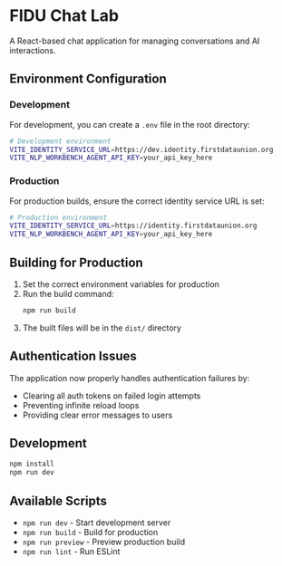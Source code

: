 # FIDU Chat Lab

A React-based chat application for managing conversations and AI interactions.

## Environment Configuration

### Development
For development, you can create a `.env` file in the root directory:

```bash
# Development environment
VITE_IDENTITY_SERVICE_URL=https://dev.identity.firstdataunion.org
VITE_NLP_WORKBENCH_AGENT_API_KEY=your_api_key_here
```

### Production
For production builds, ensure the correct identity service URL is set:

```bash
# Production environment
VITE_IDENTITY_SERVICE_URL=https://identity.firstdataunion.org
VITE_NLP_WORKBENCH_AGENT_API_KEY=your_api_key_here
```

## Building for Production

1. Set the correct environment variables for production
2. Run the build command:
   ```bash
   npm run build
   ```
3. The built files will be in the `dist/` directory

## Authentication Issues

The application now properly handles authentication failures by:
- Clearing all auth tokens on failed login attempts
- Preventing infinite reload loops
- Providing clear error messages to users

## Development

```bash
npm install
npm run dev
```

## Available Scripts

- `npm run dev` - Start development server
- `npm run build` - Build for production
- `npm run preview` - Preview production build
- `npm run lint` - Run ESLint 